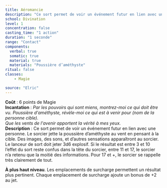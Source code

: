 ```yaml
---
title: Aéromancie
description: "Ce sort permet de voir un événement futur en lien avec une personne."
school: Divination
level: 1
concentration: false
casting_time: "1 action"
duration: "1 seconde"
range: "Contact"
components:
  verbal: true
  somatic: true
  material: true
  materials: "Poussière d’améthyste"
ritual: false
classes:
    - Magie

source: "Elric"
---
```

**Coût** : 6 points de Magie  
**Incantation** : *Par les pouvoirs qui sont miens, montrez-moi ce qui doit être vu.* *Poussière d'améthyste, révèle-moi ce qui est à venir pour (nom de la personne cible).*    
*Que les vents de l'avenir apportent la vérité à mes yeux.*    
**Description** : Ce sort permet de voir un événement futur en lien avec une personne. Le sorcier jette la poussière d’améthyste au vent en pensant à la cible. Des images, des sons, et d’autres sensations apparaîtront au sorcier. Le lanceur de sort doit jeter 3d6 explosif. Si le résultat est entre 3 et 10 l’effet du sort reste confus dans la tête du sorcier, entre 11 et 17, le sorcier n’a retenu que la moitié des informations. Pour 17 et +, le sorcier se rappelle très clairement de tout.

**À plus haut niveau**. Les emplacements de surcharge permettent un résultat plus pertinent. Chaque emplacement de surcharge ajoute un bonus de +2 au jet.
